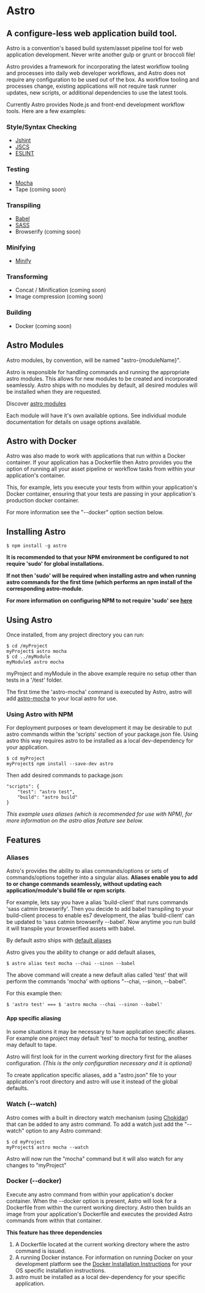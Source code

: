 # Astro

## A configure-less web application build tool.

Astro is a convention's based build system/asset pipeline tool for web application development. Never write another gulp or grunt or broccoli file!

Astro provides a framework for incorporating the latest workflow tooling and processes into daily web developer workflows, and Astro does not require any configuration to be used out of the box. As workflow tooling and processes change, existing applications will not require task runner updates, new scripts, or additional dependencies to use the latest tools.

Currently Astro provides Node.js and front-end development workflow tools.  Here are a few examples:

### Style/Syntax Checking
+ [Jshint](https://www.npmjs.com/package/astro-jshint)
+ [JSCS](https://www.npmjs.com/package/astro-jscs)
+ [ESLINT](https://www.npmjs.com/package/astro-eslint)

### Testing
+ [Mocha](https://www.npmjs.com/package/astro-mocha)
+ Tape (coming soon)

### Transpiling
+ [Babel](https://www.npmjs.com/package/astro-babel)
+ [SASS](https://www.npmjs.com/package/astro-sass)
+ Browserify (coming soon)

### Minifying
+ [Minify](https://www.npmjs.com/package/astro-minify)

### Transforming
+ Concat / Minification (coming soon)
+ Image compression (coming soon)

### Building
+ Docker (coming soon)


## Astro Modules
Astro modules, by convention, will be named "astro-{moduleName}".

Astro is responsible for handling commands and running the appropriate astro modules.  This allows for new modules to be created and incorporated seamlessly. Astro ships with no modules by default, all desired modules will be installed when they are requested.

Discover [astro modules](https://www.npmjs.com/search?q=astro-)

Each module will have it's own available options.  See individual module documentation for details on usage options available.



## Astro with Docker

Astro was also made to work with applications that run within a Docker container. If your application has a Dockerfile then Astro provides you the option of running all your asset pipeline or workflow tasks from within your application's container.

This, for example, lets you execute your tests from within your application's Docker container, ensuring that your tests are passing in your application's production docker container.

For more information see the "--docker" option section below.

## Installing Astro

```
$ npm install -g astro
```

**It is recommended to that your NPM environment be configured to not require 'sudo' for global installations.**

**If not then 'sudo' will be required when installing astro and when running astro commands for the first time (which performs an npm install of the corresponding astro-module.**

**For more information on configuring NPM to not require 'sudo' see [here](https://github.com/sindresorhus/guides/blob/master/npm-global-without-sudo.md)**

## Using Astro

Once installed, from any project directory you can run:

```
$ cd /myProject
myProject$ astro mocha
$ cd ../myModule
myModule$ astro mocha
```

myProject and myModule in the above example require no setup other than tests in a '/test' folder.

The first time the 'astro-mocha' command is executed by Astro, astro will add [astro-mocha](https://www.npmjs.com/package/astro-mocha) to your local astro for use.


### Using Astro with NPM
For deployment purposes or team development it may be desirable to put astro commands within the 'scripts' section of your package.json file.  Using astro this way requires astro to be installed as a local dev-dependency for your application.

```
$ cd myProject
myProject$ npm install --save-dev astro
```

Then add desired commands to package.json:
```
"scripts": {
    "test": "astro test",
    "build": "astro build"
}
```
*This example uses aliases (which is recommended for use with NPM), for more information on the astro alias feature see below.*




## Features

### Aliases

Astro's provides the ability to alias commands/options or sets of commands/options together into a singular alias.  **Aliases enable you to add to or change commands seamlessly, without updating each application/module's build file or npm scripts**.

For example, lets say you have a alias 'build-client' that runs commands 'sass catmin browserify'.  Then you decide to add babel transpiling to your build-client process to enable es7 development, the alias 'build-client' can be updated to 'sass catmin browserify --babel'.  Now anytime you run build it will transpile your browserified assets with babel.

By default astro ships with [default aliases](https://github.com/CollinEstes/astro-cli/blob/master/aliases.json)

Astro gives you the ability to change or add default aliases,

```
$ astro alias test mocha --chai --sinon --babel
```

The above command will create a new default alias called 'test' that will perform the commands 'mocha' with options "--chai, --sinon, --babel".

For this example then:
```
$ 'astro test' === $ 'astro mocha --chai --sinon --babel'
```

#### App specific aliasing

In some situations it may be necessary to have application specific aliases. For example one project may default 'test' to mocha for testing, another may default to tape.

Astro will first look for in the current working directory first for the aliases configuration.  *(This is the only configuration necessary and it is optional)*

To create application specific aliases, add a "astro.json" file to your application's root directory and astro will use it instead of the global defaults.



### Watch (--watch)

Astro comes with a built in directory watch mechanism (using [Chokidar](https://www.npmjs.com/package/chokidar)) that can be added to any astro command. To add a watch just add the "--watch" option to any Astro command:

```
$ cd myProject
myProject$ astro mocha --watch
```

Astro will now run the "mocha" command but it will also watch for any changes to "myProject"

### Docker (--docker)

Execute any astro command from within your application's docker container.  When the --docker option is present, Astro will look for a Dockerfile from within the current working directory.  Astro then builds an image from your application's Dockerfile and executes the provided Astro commands from within that container.

**This feature has three dependencies**

1.  A Dockerfile located at the current working directory where the astro command is issued.
2.  A running Docker instance.  For information on running Docker on your development platform see the [Docker Installation Instructions](https://docs.docker.com/installation/) for your OS specific installation instructions.
3. 	astro must be installed as a local dev-dependency for your specific application.
